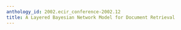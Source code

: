 ```yaml
---
anthology_id: 2002.ecir_conference-2002.12
title: A Layered Bayesian Network Model for Document Retrieval
---
```

